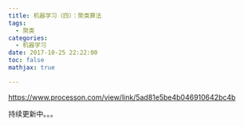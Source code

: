 ```yaml
---
title: 机器学习（四）：聚类算法
tags:
  - 聚类
categories:
  - 机器学习
date: 2017-10-25 22:22:00
toc: false
mathjax: true

---
```


https://www.processon.com/view/link/5ad81e5be4b046910642bc4b

持续更新中。。。

<!-- more -->


